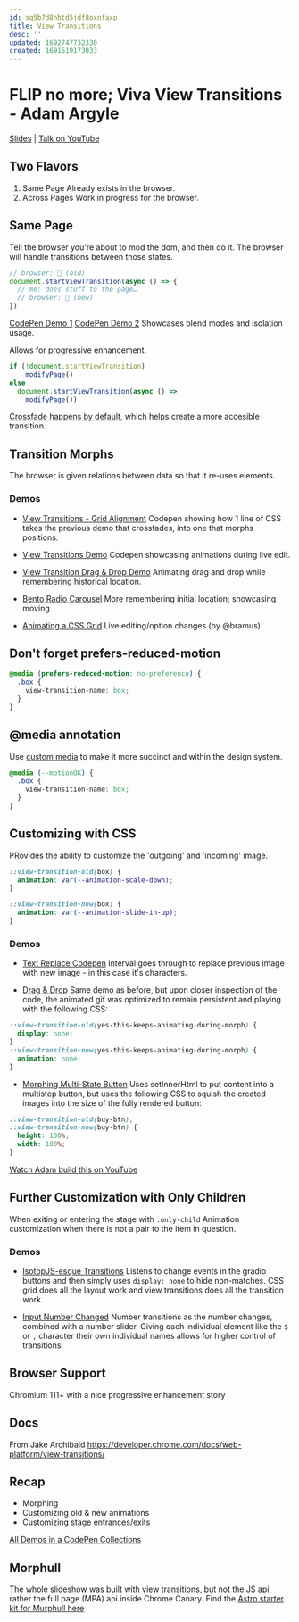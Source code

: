 ```yaml
---
id: sq5b7d8hhtd5jdf8oxnfaxp
title: View Transitions
desc: ''
updated: 1692747732330
created: 1691519173033
---
```

# FLIP no more; Viva View Transitions - Adam Argyle
[Slides](seattlejs-view-transitions.netlify.app) |
[Talk on YouTube](https://www.youtube.com/watch?v=is1C2RDV4LI)

## Two Flavors
1. Same Page 
Already exists in the browser.
2. Across Pages
Work in progress for the browser.


## Same Page
Tell the browser you're about to mod the dom, and then do it. The browser will handle transitions between those states.

```js
// browser: 📸 (old)
document.startViewTransition(async () => {
  // me: does stuff to the page…
  // browser: 📸 (new)
})
```

[CodePen Demo 1](https://codepen.io/argyleink/full/OJBajxa)
[CodePen Demo 2]([https://codepen.io/argyleink/full/OJBajxa](https://codepen.io/bramus/full/xxQKvJP))
Showcases blend modes and isolation usage.

Allows for progressive enhancement.

```js
if (!document.startViewTransition)
    modifyPage()
else
  document.startViewTransition(async () =>
    modifyPage())
```

[Crossfade happens by default]([url](https://seattlejs-view-transitions.netlify.app/crossfade-is-a-great-default/)), which helps create a more accesible transition.

## Transition Morphs
The browser is given relations between data so that it re-uses elements.

### Demos

- [View Transitions - Grid Alignment](https://codepen.io/argyleink/full/NWOEvro)
Codepen showing how 1 line of CSS takes the previous demo that crossfades, into one that morphs positions.

- [View Transitions Demo](https://codepen.io/argyleink/full/QWBgEmK)
Codepen showcasing animations during live edit.

- [View Transition Drag & Drop Demo](https://codepen.io/argyleink/full/rNQZbLr)
Animating drag and drop while remembering historical location.

- [Bento Radio Carousel](https://codepen.io/argyleink/full/BaGrXmv)
More remembering initial location; showcasing moving 

- [Animating a CSS Grid](https://codepen.io/bramus/full/VwEXmqd)
Live editing/option changes (by @bramus)

## Don't forget prefers-reduced-motion

```css
@media (prefers-reduced-motion: no-preference) {
  .box {
    view-transition-name: box;
  }
}
```

## @media annotation
Use [custom media](https://drafts.csswg.org/mediaqueries-5/#at-ruledef-custom-media) to make it more succinct and within the design system.

```css
@media (--motionOK) {
  .box {
    view-transition-name: box;
  }
}
```

## Customizing with CSS
PRovides the ability to customize the 'outgoing' and 'incoming' image.

```css
::view-transition-old(box) {
  animation: var(--animation-scale-down);
}

::view-transition-new(box) {
  animation: var(--animation-slide-in-up);
}
```

### Demos
- [Text Replace Codepen](https://codepen.io/argyleink/full/KKBWwMr)
Interval goes through to replace previous image with new image - in this case it's characters.

- [Drag & Drop](https://codepen.io/argyleink/full/rNQZbLr)
Same demo as before, but upon closer inspection of the code, the animated gif was optimized to remain persistent and playing with the following CSS:

```css
::view-transition-old(yes-this-keeps-animating-during-morph) {
  display: none;
}
::view-transition-new(yes-this-keeps-animating-during-morph) {
  animation: none;
}
```

- [Morphing Multi-State Button](https://codepen.io/argyleink/full/ZEmLrze)
Uses setInnerHtml to put content into a multistep button, but uses the following CSS to squish the created images into the size of the fully rendered button:

```css
::view-transition-old(buy-btn),
::view-transition-new(buy-btn) {
  height: 100%;
  width: 100%;
}
```

[Watch Adam build this on YouTube]([url](https://www.youtube.com/watch?v=N2BKAKwGP6M))

## Further Customization with Only Children
When exiting or entering the stage with `:only-child`
Animation customization when there is not a pair to the item in question.

### Demos
- [IsotopJS-esque Transitions](https://codepen.io/argyleink/full/VwBKjwj)
Listens to change events in the gradio buttons and then simply uses `display: none` to hide non-matches. CSS grid does all the layout work and view transitions does all the transition work.

- [Input Number Changed](https://codepen.io/argyleink/full/jOQKdeW)
Number transitions as the number changes, combined with a number slider. Giving each individual element like the `$` or `,` character their own individual names allows for higher control of transitions.

## Browser Support
Chromium 111+ with a nice progressive enhancement story

## Docs
From Jake Archibald https://developer.chrome.com/docs/web-platform/view-transitions/

## Recap
* Morphing
* Customizing old & new animations
* Customizing stage entrances/exits

[All Demos in a CodePen Collections](https://codepen.io/collection/GoGOGK/)

## Morphull
The whole slideshow was built with view transitions, but not the JS api, rather the full page (MPA) api inside Chrome Canary.
Find the [Astro starter kit for Murphull here]([url](https://github.com/argyleink/morphull)https://github.com/argyleink/morphull)
